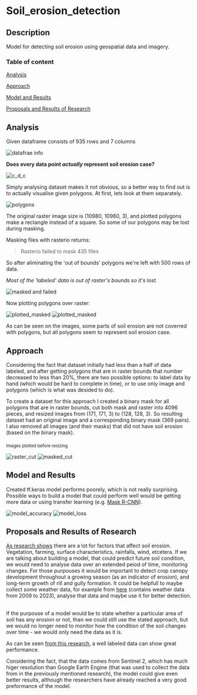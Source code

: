 # Soil_erosion_detection
## Description 
Model for detecting soil erosion using geospatial data and imagery. 
&nbsp;

### Table of content
[Analysis](#analysis)
&nbsp;

[Approach](#approach)
&nbsp;

[Model and Results](#model-and-results)
&nbsp;

[Proposals and Results of Research](#proposals-and-results-of-research)
## Analysis
Given dataframe consists of 935 rows and 7 columns
&nbsp;

![datafrae info](Images/dataframe_info.png)
&nbsp;

**Does every data point _actually_ represent soil erosion case?**
&nbsp;

![c_d_c](Images/code_description_count.png)
&nbsp;

Simply analysing dataset makes it not obvious, so a better way to find out is to actually visualise given polygons. At first, lets look at them separately.
&nbsp;

![polygons](Images/raw_polygons.png)
&nbsp;

The original raster image size is (10980, 10980, 3), and plotted polygons make a rectangle instead of a square. So some of our polygons may be lost during masking. 
&nbsp;

Masking files with rasterio returns:
&nbsp;

>Rasterio failed to mask 435 files
&nbsp;

So after aliminating the 'out of bounds' polygons we're left with 500 rows of data.
&nbsp;

*Most of the 'labeled' data is out of raster's bounds so it's lost.*
&nbsp;

![masked and failed](Images/masked_and_failed.png)
&nbsp;

Now plotting polygons over raster:
&nbsp;

![plotted_masked](Images/1raster.png) ![plotted_masked](Images/1masked.png) 
&nbsp;

As can be seen on the images, some parts of soil erosion are not coverred with polygons, but all polygons seem to represent soil erosion case.
## Approach
Considering the fact that dataset initially had less than a half of data labeled, and after getting polygons that are in raster bounds that number decreased to less than 20%, there are two possible options: to label data by hand (which would be hard to complete in time), or to use only image and polygons (which is what was desided to do).
&nbsp;

To create a dataset for this approach I created a binary mask for all polygons that are in raster bounds, cut both mask and raster into 4096 pieces, and resized images from (171, 171, 3) to (128, 128, 3). So resulting dataset had an original image and a corresponding binary mask (369 pairs). I also removed all images (and their masks) that did not have soil erosion (based on the binary mask).
&nbsp;

<sub>Images plotted before resizing</sub>
&nbsp;

![raster_cut](Images/raster_cut.png) ![masked_cut](Images/masked_cut.png) 
&nbsp;

## Model and Results
Created tf.keras model performs poorely, which is not really surprising. Possible ways to build a model that could perform well would be getting more data or using transfer learning (e.g. [Mask R-CNN](https://medium.com/@c_61011/transfer-learning-with-mask-r-cnn-f50cbbea3d29)).
&nbsp;

![model_accuracy](Images/model_accuracy.png) ![model_loss](Images/model_loss.png) 
&nbsp;

## Proposals and Results of Research
[As research shows](https://www.researchgate.net/publication/355448765_Satellite-Based_Soil_Erosion_Mapping) there are a lot for factors that affect soil erosion. Vegetation, farming, surface characteristics, rainfalls, wind, etcetera. If we are talking about building a model, that could predict future soil condition, we would need to analyse data over an extended peiod of time, monitoring changes. For those purpouses it would be important to detect crop canopy development throughout a growing season (as an indicator of erosion), and long-term growth of rill and gully formation.  It could be helpfull to maybe collect some weather data, for example from [here](https://www.worldweatheronline.com/kiev-weather-history/kyyivska-oblast/ua.aspx) (contains weather data from 2009 to 2023), analyse that data and maybe use it for better detection.
&nbsp;

If the purpouse of a model would be to state whether a particular area of soil has any erosion or not, than we could still use the stated approach, but we would no longer need to monitor how the condition of the soil changes over time - we would only need the data as it is.

As can be seen [from this research](https://www.mdpi.com/2072-4292/11/15/1800), a well labeled data can show great performance. 
&nbsp;

Considering the fact, that the data comes from Sentinel 2, which has much higer resolution than Google Earth Engine (that was used to collect the data from in the previously mentioned research), the model could give even better results, although the researchers have already reached a very good preformance of the model.

